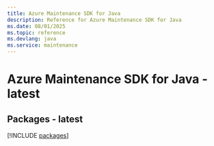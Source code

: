 ```yaml
---
title: Azure Maintenance SDK for Java
description: Reference for Azure Maintenance SDK for Java
ms.date: 08/01/2025
ms.topic: reference
ms.devlang: java
ms.service: maintenance
---
```

# Azure Maintenance SDK for Java - latest
## Packages - latest
[!INCLUDE [packages](maintenance-index.md)]